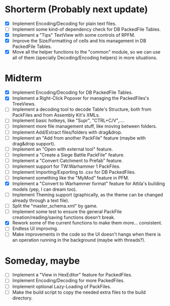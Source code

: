 # Shorterm (Probably next update)
- [x] Implement Encoding/Decoding for plain text files.
- [ ] Implement some kind-of dependency check for DB PackedFile Tables.
- [x] Implement a "Tips" TextView with some controls of RPFM.
- [x] Improve the Size/Formatting of cells and his management in DB PackedFile Tables.
- [x] Move all the helper functions to the "common" module, so we can use all of them (specially Decoding/Encoding helpers) in more situations.

# Midterm
- [x] Implement Encoding/Decoding for DB PackedFile Tables.
- [x] Implement a Right-Click Popover for managing the PackedFiles's TreeViews.
- [ ] Implement a decoding tool to decode Table's Structure, both from PackFiles and from Assembly Kit's XMLs.
- [ ] Implement basic hotkeys, like "Supr", "CTRL+C/V",....
- [ ] Implement more file management stuff, like moving between folders.
- [ ] Implement Add/Extract files/folders with drag&drop.
- [ ] Implement an "Add from another PackFile" feature (maybe with drag&drop support).
- [ ] Implement an "Open with external tool" feature.
- [ ] Implement a "Create a Siege Battle PackFile" feature.
- [ ] Implement a "Convert Catchment to Prefab" feature.
- [ ] Implement support for TW:Warhammer 1 PackFiles.
- [ ] Implement Importing/Exporting to .csv for DB PackedFiles.
- [ ] Implement something like the "MyMod" feature in PFM.
- [x] Implement a "Convert to Warhammer format" feature for Attila's building models (yep, I can dream too).
- [ ] Implement Theming support (graphically, as the theme can be changed already through a text file).
- [ ] Split the "master_schema.xml" by game.
- [ ] Implement some test to ensure the general PackFile creation/reading/saving functions doesn't break.
- [x] Rework some of the current functions to make them more... consistent.
- [ ] Endless UI improving.
- [ ] Make improvements in the code so the UI doesn't hangs when there is an operation running in the background (maybe with threads?).

# Someday, maybe
- [ ] Implement a "View in HexEditor" feature for PackedFiles.
- [ ] Implement Encoding/Decoding for more PackedFiles.
- [ ] Implement optional Lazy-Loading of PackFiles.
- [ ] Make the build script to copy the needed extra files to the build directory.